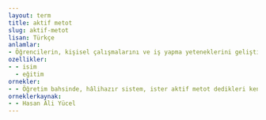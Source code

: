 ```yaml
---
layout: term
title: aktif metot
slug: aktif-metot
lisan: Türkçe
anlamlar:
- Öğrencilerin, kişisel çalışmalarını ve iş yapma yeteneklerini geliştirmeyi sağlayan bilimsel yöntem
ozellikler:
- - isim
  - eğitim
ornekler:
- - Öğretim bahsinde, hâlihazır sistem, ister aktif metot dedikleri kendi kendine isterse öğretmen takririnden olsun, çocuğun kafasını bir bilgi küpü farz ediyor.
orneklerkaynak:
- - Hasan Âli Yücel
---
```


